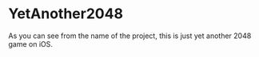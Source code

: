 # YetAnother2048

As you can see from the name of the project, this is just yet another 2048 game on iOS.

